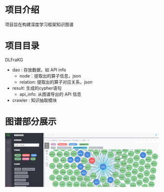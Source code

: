 # 项目介绍
项目旨在构建深度学习框架知识图谱

# 项目目录
DLFraKG
- dao : 存放数据，如 API info
  - node：提取出的算子信息，json
  - relation: 提取出的算子对应关系，json
- result: 生成的cypher语句
  - api_info: 从图谱导出的 API 信息
- crawler : 知识抽取模块

# 图谱部分展示
![深度学习框架知识图谱](pic/kg.png)
